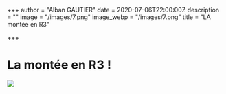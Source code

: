 +++
author = "Alban GAUTIER"
date = 2020-07-06T22:00:00Z
description = ""
image = "/images/7.png"
image_webp = "/images/7.png"
title = "LA montée en R3"

+++
# La montée en R3 !

![](/images/7.png)